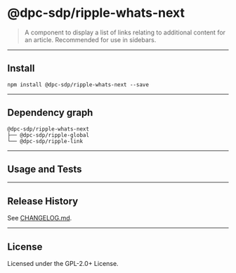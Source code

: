 @dpc-sdp/ripple-whats-next
============

> A component to display a list of links relating to additional content for an article. Recommended for use in sidebars.


--------------------------------------------------------------------------------


## Install


```shell
npm install @dpc-sdp/ripple-whats-next --save
```


--------------------------------------------------------------------------------


## Dependency graph

```shell
@dpc-sdp/ripple-whats-next
├── @dpc-sdp/ripple-global
└── @dpc-sdp/ripple-link
```


--------------------------------------------------------------------------------


## Usage and Tests


--------------------------------------------------------------------------------


## Release History

See [CHANGELOG.md](./CHANGELOG.md).


--------------------------------------------------------------------------------


## License

Licensed under the GPL-2.0+ License.


